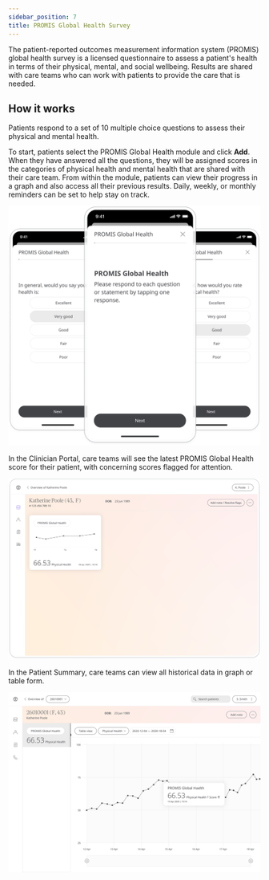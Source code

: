 ```yaml
---
sidebar_position: 7
title: PROMIS Global Health Survey
---
```


The patient-reported outcomes measurement information system (PROMIS) global health survey is a licensed questionnaire to assess a patient's health in terms of their physical, mental, and social wellbeing. Results are shared with care teams who can work with patients to provide the care that is needed.

## How it works

Patients respond to a set of 10 multiple choice questions to assess their physical and mental health. 

To start, patients select the PROMIS Global Health module and click **Add**. When they have answered all the questions, they will be assigned scores in the categories of physical health and mental health that are shared with their care team. From within the module, patients can view their progress in a graph and also access all their previous results. Daily, weekly, or monthly reminders can be set to help stay on track.

![PROMIS Global Health in Huma App](./assets/promis-cat-global-health.png)

In the Clinician Portal, care teams will see the latest PROMIS Global Health score for their patient, with concerning scores flagged for attention.

![PROMIS Global Health in Huma App](./assets/cp-module-details-promis-global-health.png)

In the Patient Summary, care teams can view all historical data in graph or table form.

![PROMIS Global Health in Huma App](./assets/cp-patient-summary-promis-global-health.png)
